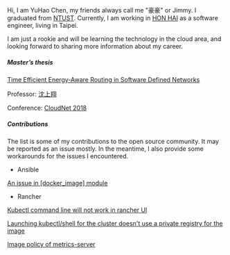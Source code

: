Hi, I am YuHao Chen, my friends always call me "豪豪" or Jimmy. I graduated from [NTUST](https://www.ntust.edu.tw/home.php). Currently, I am working in [HON HAI](https://www.foxconn.com/zh-tw/) as a software engineer, living in Taipei.

I am just a rookie and will be learning the technology in the cloud area, and looking forward to sharing more information about my career.

##### Master’s thesis

[Time Efficient Energy-Aware Routing in Software Defined Networks](https://ieeexplore.ieee.org/document/8549457)

Professor: [沈上翔](http://www-o.ntust.edu.tw/~sshen3/index.html)

Conference: [CloudNet 2018](http://www.wikicfp.com/cfp/servlet/event.showcfp?eventid=75459&copyownerid=114660)

##### Contributions

The list is some of my contributions to the open source community. It may be reported as an issue mostly. In the meantime, I also provide some workarounds for the issues I encountered.

- Ansible

[An issue in [docker_image] module ](https://github.com/ansible-collections/community.docker/issues/46)

- Rancher

[Kubectl command line will not work in rancher UI](https://github.com/rancher/rancher/issues/30875)

[Launching kubectl/shell for the cluster doesn't use a private registry for the image](https://github.com/rancher/rancher/issues/30735)

[Image policy of metrics-server](https://github.com/rancher/rke/issues/1356)